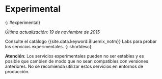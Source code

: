 

# Experimental
{: #experimental}

*Última actualización: 19 de noviembre de 2015*

Consulte el catálogo {{site.data.keyword.Bluemix_notm}} Labs para probar los servicios experimentales.
{: shortdesc} 



**Atención:** Los servicios experimentales pueden no ser estables y es posible que cambien de modo que no sean compatibles con versiones anteriores. No se recomienda utilizar estos servicios en entornos de producción. 

